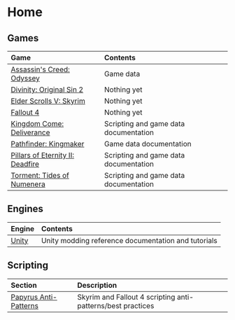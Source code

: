 <!-- TITLE: Home -->
<!-- SUBTITLE: Back home to where it all began... -->

# Home
## Games 

Game | Contents
:--- | :---
[Assassin's Creed: Odyssey](odyssey) | Game data
[Divinity: Original Sin 2](divinity) | Nothing yet
[Elder Scrolls V: Skyrim](skyrim) | Nothing yet
[Fallout 4](fallout4) | Nothing yet
[Kingdom Come: Deliverance](kingdomcome) | Scripting and game data documentation
[Pathfinder: Kingmaker](kingmaker) | Game data documentation
[Pillars of Eternity II: Deadfire](deadfire) | Scripting and game data documentation
[Torment: Tides of Numenera](torment) | Scripting and game data documentation

## Engines

Engine | Contents
:--- | :---
[Unity](unity) |  Unity modding reference documentation and tutorials

## Scripting

Section | Description
:--- | :---
[Papyrus Anti-Patterns](papyrus-anti-patterns) | Skyrim and Fallout 4 scripting anti-patterns/best practices